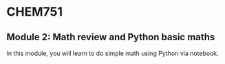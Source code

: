 # CHEM751
## Module 2: Math review and Python basic maths

In this module, you will learn to do simple math using Python via notebook.
